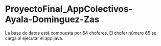 # ProyectoFinal_AppColectivos-Ayala-Dominguez-Zas

La base de datos está compuesta por 64 choferes. El chofer número 65 se carga al ejecutar el app.java.
